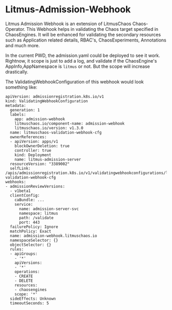 # Litmus-Admission-Webhook

Litmus Admission Webhook is an extension of LitmusChaos Chaos-Operator. This Webhook helps in validating the Chaos target specified in ChaosEngines.
It will be enhanced for validating the secondary resources such as Application related details, RBAC's, ChaosExperiments, Annotations and much more.

In the current PWD, the admission.yaml could be deployed to see it work. Rightnow, it scope is just to add a log, and validate if the ChaosEngine's AppInfo,AppNamespace is `litmus` or not. But the scope will increase drastically.

The ValidatingWebhookConfiguration of this webhook would look something like:

```
apiVersion: admissionregistration.k8s.io/v1
kind: ValidatingWebhookConfiguration
metadata:
  generation: 1
  labels:
    app: admission-webhook
    litmuschaos.io/component-name: admission-webhook
    litmuschaos.io/version: v1.3.0
  name: litmuschaos-validation-webhook-cfg
  ownerReferences:
  - apiVersion: apps/v1
    blockOwnerDeletion: true
    controller: true
    kind: Deployment
    name: litmus-admission-server
  resourceVersion: "3389002"
  selfLink: /apis/admissionregistration.k8s.io/v1/validatingwebhookconfigurations/litmuschaos-validation-webhook-cfg
webhooks:
- admissionReviewVersions:
  - v1beta1
  clientConfig:
    caBundle: ...
    service:
      name: admission-server-svc
      namespace: litmus
      path: /validate
      port: 443
  failurePolicy: Ignore
  matchPolicy: Exact
  name: admission-webhook.litmuschaos.io
  namespaceSelector: {}
  objectSelector: {}
  rules:
  - apiGroups:
    - '*'
    apiVersions:
    - '*'
    operations:
    - CREATE
    - DELETE
    resources:
    - chaosengines
    scope: '*'
  sideEffects: Unknown
  timeoutSeconds: 5

```
